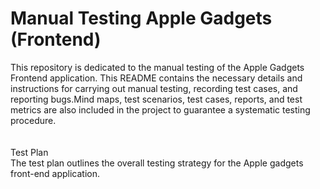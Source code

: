 # Manual Testing Apple Gadgets (Frontend)
This repository is dedicated to the manual testing of the Apple Gadgets Frontend application. This README contains the necessary details and instructions for carrying out manual testing, recording test cases, and reporting bugs.Mind maps, test scenarios, test cases, reports, and test metrics are also included in the project to guarantee a systematic testing procedure.
<br>
<br>
<br>
Test Plan 
<br>
The test plan outlines the overall testing strategy for the Apple gadgets front-end application. 
